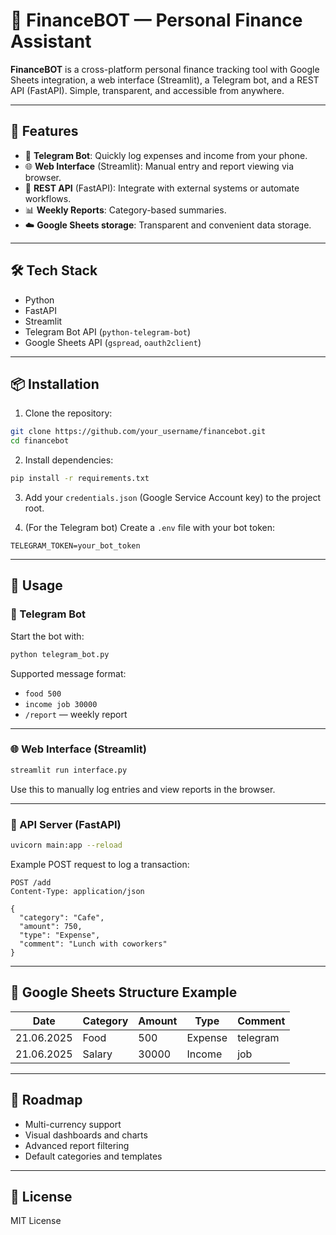 # 💸 FinanceBOT — Personal Finance Assistant

**FinanceBOT** is a cross-platform personal finance tracking tool with Google Sheets integration, a web interface (Streamlit), a Telegram bot, and a REST API (FastAPI). Simple, transparent, and accessible from anywhere.

---

## 🚀 Features

- 📲 **Telegram Bot**: Quickly log expenses and income from your phone.
- 🌐 **Web Interface** (Streamlit): Manual entry and report viewing via browser.
- 🔌 **REST API** (FastAPI): Integrate with external systems or automate workflows.
- 📊 **Weekly Reports**: Category-based summaries.
- ☁️ **Google Sheets storage**: Transparent and convenient data storage.

---

## 🛠️ Tech Stack

- Python
- FastAPI
- Streamlit
- Telegram Bot API (`python-telegram-bot`)
- Google Sheets API (`gspread`, `oauth2client`)

---

## 📦 Installation

1. Clone the repository:

```bash
git clone https://github.com/your_username/financebot.git
cd financebot
```

2. Install dependencies:

```bash
pip install -r requirements.txt
```

3. Add your `credentials.json` (Google Service Account key) to the project root.

4. (For the Telegram bot) Create a `.env` file with your bot token:

```env
TELEGRAM_TOKEN=your_bot_token
```

---

## 🔧 Usage

### 📱 Telegram Bot

Start the bot with:

```bash
python telegram_bot.py
```

Supported message format:

- `food 500`
- `income job 30000`
- `/report` — weekly report

---

### 🌐 Web Interface (Streamlit)

```bash
streamlit run interface.py
```

Use this to manually log entries and view reports in the browser.

---

### 🧩 API Server (FastAPI)

```bash
uvicorn main:app --reload
```

Example POST request to log a transaction:

```http
POST /add
Content-Type: application/json

{
  "category": "Cafe",
  "amount": 750,
  "type": "Expense",
  "comment": "Lunch with coworkers"
}
```

---

## 📌 Google Sheets Structure Example

| Date       | Category | Amount | Type    | Comment         |
|------------|----------|--------|---------|-----------------|
| 21.06.2025 | Food     | 500    | Expense | telegram        |
| 21.06.2025 | Salary   | 30000  | Income  | job             |

---

## 📅 Roadmap

- Multi-currency support
- Visual dashboards and charts
- Advanced report filtering
- Default categories and templates

---

## 📄 License

MIT License
